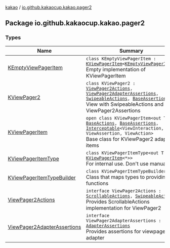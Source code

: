 [kakao](../index.md) / [io.github.kakaocup.kakao.pager2](./index.md)

## Package io.github.kakaocup.kakao.pager2

### Types

| Name | Summary |
|---|---|
| [KEmptyViewPagerItem](-k-empty-view-pager-item/index.md) | `class KEmptyViewPagerItem : `[`KViewPagerItem`](-k-view-pager-item/index.md)`<`[`KEmptyViewPagerItem`](-k-empty-view-pager-item/index.md)`>`<br>Empty implementation of KViewPagerItem |
| [KViewPager2](-k-view-pager2/index.md) | `class KViewPager2 : `[`ViewPager2Actions`](-view-pager2-actions/index.md)`, `[`ViewPager2AdapterAssertions`](-view-pager2-adapter-assertions/index.md)`, `[`SwipeableActions`](../io.github.kakaocup.kakao.common.actions/-swipeable-actions/index.md)`, `[`BaseAssertions`](../io.github.kakaocup.kakao.common.assertions/-base-assertions/index.md)<br>View with SwipeableActions and ViewPager2Assertions |
| [KViewPagerItem](-k-view-pager-item/index.md) | `open class KViewPagerItem<out T> : `[`BaseActions`](../io.github.kakaocup.kakao.common.actions/-base-actions/index.md)`, `[`BaseAssertions`](../io.github.kakaocup.kakao.common.assertions/-base-assertions/index.md)`, `[`Interceptable`](../io.github.kakaocup.kakao.intercept/-interceptable/index.md)`<ViewInteraction, ViewAssertion, ViewAction>`<br>Base class for KViewPager2 adapter items |
| [KViewPagerItemType](-k-view-pager-item-type/index.md) | `class KViewPagerItemType<out T : `[`KViewPagerItem`](-k-view-pager-item/index.md)`<*>>`<br>For internal use. Don't use manually. |
| [KViewPagerItemTypeBuilder](-k-view-pager-item-type-builder/index.md) | `class KViewPagerItemTypeBuilder`<br>Class that maps types to providing functions |
| [ViewPager2Actions](-view-pager2-actions/index.md) | `interface ViewPager2Actions : `[`ScrollableActions`](../io.github.kakaocup.kakao.common.actions/-scrollable-actions/index.md)`, `[`SwipeableActions`](../io.github.kakaocup.kakao.common.actions/-swipeable-actions/index.md)<br>Provides ScrollableActions implementation for ViewPager2 |
| [ViewPager2AdapterAssertions](-view-pager2-adapter-assertions/index.md) | `interface ViewPager2AdapterAssertions : `[`AdapterAssertions`](../io.github.kakaocup.kakao.common.assertions/-adapter-assertions/index.md)<br>Provides assertions for viewpager2 adapter |

